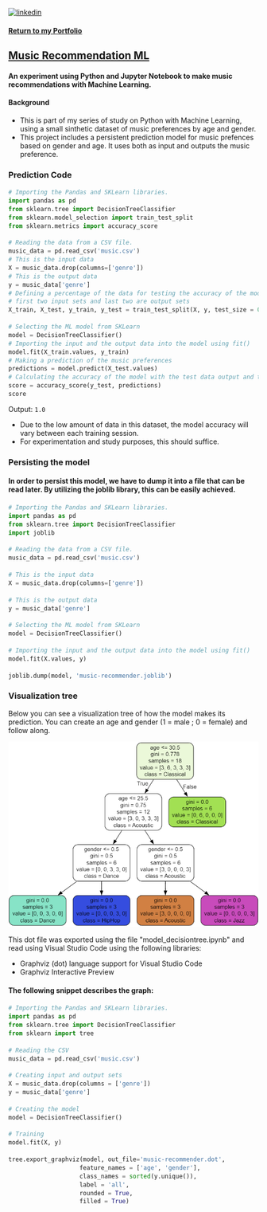 [![linkedin](https://img.shields.io/badge/linkedin-0A66C2?style=for-the-badge&logo=linkedin&logoColor=white)](https://www.linkedin.com/in/matheus-perches/)

#### [Return to my Portfolio](https://github.com/matheusperches/matheusperches.github.io) 

## [Music Recommendation ML](https://github.com/matheusperches/MusicRecommendation)

#### An experiment using Python and Jupyter Notebook to make music recommendations with Machine Learning.

#### Background
- This is part of my series of study on Python with Machine Learning, using a small sinthetic dataset of music preferences by age and gender. 
- This project includes a persistent prediction model for music prefences based on gender and age. It uses both as input and outputs the music preference.

### Prediction Code

```py
# Importing the Pandas and SKLearn libraries.
import pandas as pd 
from sklearn.tree import DecisionTreeClassifier
from sklearn.model_selection import train_test_split
from sklearn.metrics import accuracy_score

# Reading the data from a CSV file.
music_data = pd.read_csv('music.csv')
# This is the input data 
X = music_data.drop(columns=['genre'])
# This is the output data 
y = music_data['genre']
# Defining a percentage of the data for testing the accuracy of the model
# first two input sets and last two are output sets
X_train, X_test, y_train, y_test = train_test_split(X, y, test_size = 0.2)

# Selecting the ML model from SKLearn
model = DecisionTreeClassifier()
# Importing the input and the output data into the model using fit()
model.fit(X_train.values, y_train)
# Making a prediction of the music preferences
predictions = model.predict(X_test.values)
# Calculating the accuracy of the model with the test data output and the predictions made with the X test input data.
score = accuracy_score(y_test, predictions)
score
```

Output: ``1.0``

- Due to the low amount of data in this dataset, the model accuracy will vary between each training session. 
- For experimentation and study purposes, this should suffice.


### Persisting the model 

#### In order to persist this model, we have to dump it into a file that can be read later. By utilizing the joblib library, this can be easily achieved.

```py
# Importing the Pandas and SKLearn libraries.
import pandas as pd 
from sklearn.tree import DecisionTreeClassifier
import joblib

# Reading the data from a CSV file.
music_data = pd.read_csv('music.csv')

# This is the input data 
X = music_data.drop(columns=['genre'])

# This is the output data 
y = music_data['genre']

# Selecting the ML model from SKLearn
model = DecisionTreeClassifier()

# Importing the input and the output data into the model using fit()
model.fit(X.values, y)

joblib.dump(model, 'music-recommender.joblib')
```


### Visualization tree

Below you can see a visualization tree of how the model makes its prediction. You can create an age and gender (1 = male ; 0 = female) and follow along.

![Visualization tree in dot language](https://raw.githubusercontent.com/matheusperches/MusicRecommendation/main/media/dotfile%20visualization.png)

This dot file was exported using the file "model_decisiontree.ipynb" and read using Visual Studio Code using the following libraries:
- Graphviz (dot) language support for Visual Studio Code
- Graphviz Interactive Preview

#### The following snippet describes the graph:

```python
# Importing the Pandas and SKLearn libraries.
import pandas as pd 
from sklearn.tree import DecisionTreeClassifier
from sklearn import tree

# Reading the CSV
music_data = pd.read_csv('music.csv')

# Creating input and output sets
X = music_data.drop(columns = ['genre'])
y = music_data['genre']

# Creating the model
model = DecisionTreeClassifier()

# Training
model.fit(X, y)

tree.export_graphviz(model, out_file='music-recommender.dot',
                    feature_names = ['age', 'gender'], 
                    class_names = sorted(y.unique()),
                    label = 'all',
                    rounded = True,
                    filled = True)
```





